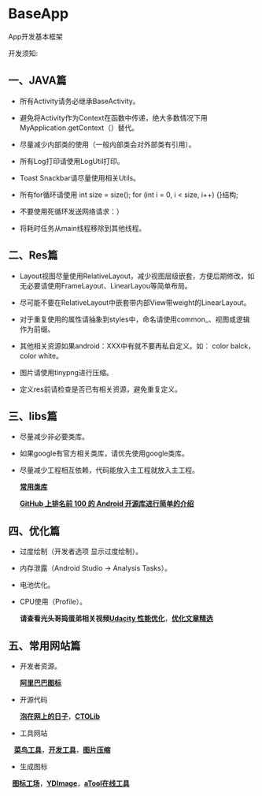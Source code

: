 # BaseApp

App开发基本框架

开发须知:

## 一、JAVA篇

* 所有Activity请务必继承BaseActivity。

* 避免将Activity作为Context在函数中传递，绝大多数情况下用MyApplication.getContext（）替代。

* 尽量减少内部类的使用（一般内部类会对外部类有引用）。

* 所有Log打印请使用LogUtil打印。

* Toast Snackbar请尽量使用相关Utils。

* 所有for循环请使用 int size = size(); for (int i = 0, i < size, i++) {}结构;

* 不要使用死循环发送网络请求：）

* 将耗时任务从main线程移除到其他线程。

## 二、Res篇

* Layout视图尽量使用RelativeLayout，减少视图层级嵌套，方便后期修改，如无必要请使用FrameLayout、LinearLayou等简单布局。

* 尽可能不要在RelativeLayout中嵌套带内部View带weight的LinearLayout。

* 对于重复使用的属性请抽象到styles中，命名请使用common_、视图或逻辑作为前缀。

* 其他相关资源如果android：XXX中有就不要再私自定义。如： color balck， color white。

* 图片请使用tinypng进行压缩。

* 定义res前请检查是否已有相关资源，避免重复定义。

## 三、libs篇

* 尽量减少非必要类库。

* 如果google有官方相关类库，请优先使用google类库。

* 尽量减少工程相互依赖，代码能放入主工程就放入主工程。

  **[常用类库](https://github.com/iMeePwni/BaseApp/blob/master/CommonLibs.md)**
  
  **[GitHub 上排名前 100 的 Android 开源库进行简单的介绍](http://www.open-open.com/lib/view/open1457531611171.html)**

## 四、优化篇 

* 过度绘制（开发者选项 显示过度绘制）。

* 内存泄露（Android Studio -> Analysis Tasks）。

* 电池优化。

* CPU使用（Profile）。


  **请查看光头哥捣蛋弟相关视频[Udacity 性能优化](https://cn.udacity.com/course/android-performance--ud825)**，**[优化文章精选](http://www.jianshu.com/p/525e9d555cf3)**
  
## 五、常用网站篇

 * 开发者资源。
 
   **[阿里巴巴图标](http://www.iconfont.cn/)**
  
 * 开源代码
 
   **[泡在网上的日子](http://www.jcodecraeer.com/)**，**[CTOLib](http://www.ctolib.com/categories/android-app.html)**
   
 * 工具网站
 
    **[菜鸟工具](https://c.runoob.com/)**，**[开发工具](http://www.androiddevtools.cn/)**，**[图片压缩](https://tinypng.com/)**
    
 * 生成图标
 
      **[图标工场](http://icon.wuruihong.com/)**，**[YDImage](http://ydimage.yidianhulian.com/)**，**[aTool在线工具](http://www.atool.org/ios_logo.php)**
   
